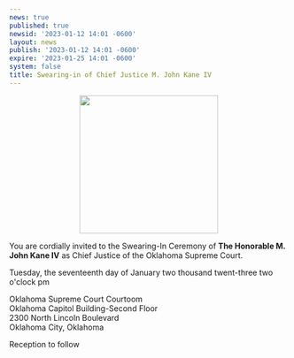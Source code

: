 ```yaml
---
news: true
published: true
newsid: '2023-01-12 14:01 -0600'
layout: news
publish: '2023-01-12 14:01 -0600'
expire: '2023-01-25 14:01 -0600'
system: false
title: Swearing-in of Chief Justice M. John Kane IV
---
```

<div style="text-align: center;"><img style="width: 250px; margin: 0 0;" src="https://www.oscn.net/images/news/chief-justice-m-john-kane-invitation.jpg" /></div>

You are cordially invited to the Swearing-In Ceremony of **The Honorable M. John Kane IV** as Chief Justice of the Oklahoma Supreme Court.

Tuesday, the seventeenth day of January two thousand twent-three two o'clock pm

Oklahoma Supreme Court Courtoom  
Oklahoma Capitol Building-Second Floor  
2300 North Lincoln Boulevard  
Oklahoma City, Oklahoma

Reception to follow
